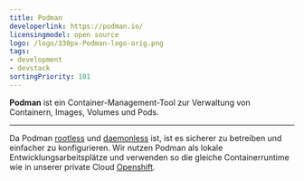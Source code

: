 ```yaml
---
title: Podman
developerlink: https://podman.io/
licensingmodel: open source
logo: /logo/330px-Podman-logo-orig.png
tags:
- development
- devstack
sortingPriority: 101
---
```

__Podman__ ist ein Container-Management-Tool zur Verwaltung von Containern, Images, Volumes und Pods.

---

Da Podman [rootless](https://www.linuxjournal.com/content/containers-2025-docker-vs-podman-modern-developers) und [daemonless](https://codesmash.dev/why-i-ditched-docker-for-podman-and-you-should-too#heading-daemonless) ist, ist es sicherer zu betreiben und einfacher zu konfigurieren.
Wir nutzen Podman als lokale Entwicklungsarbeitsplätze und verwenden so die gleiche Containerruntime wie in unserer private Cloud [Openshift](openshift).
